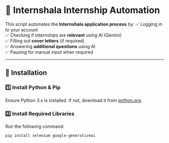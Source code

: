 # 🚀 Internshala Internship Automation

This script automates the **Internshala application process** by:
✅ Logging in to your account  
✅ Checking if internships are **relevant** using AI (Gemini)  
✅ Filling out **cover letters** (if required)  
✅ Answering **additional questions** using AI  
✅ Pausing for manual input when required  

---

## 📌 Installation

### 1️⃣ Install **Python & Pip**
Ensure Python 3.x is installed. If not, download it from [python.org](https://www.python.org/downloads/).

### 2️⃣ Install Required Libraries
Run the following command:

```bash
pip install selenium google-generativeai
